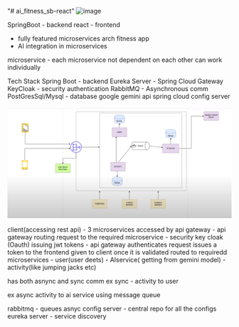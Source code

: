 "# ai_fitness_sb-react" 
<img width="996" height="479" alt="image" src="https://github.com/user-attachments/assets/53a43756-4732-4e86-80cf-b3f9009e0da2" />



SpringBoot - backend
react - frontend

- fully featured microservices arch fitness app
 - AI integration in microservices

 microservice  - each microservice not dependent on each other can work individually 


Tech Stack 
Spring Boot - backend
Eureka Server - 
Spring Cloud Gateway
KeyCloak - security authentication
RabbitMQ - Asynchronous comm
PostGresSql/Mysql - database
google gemini api
spring cloud config server


![alt text](image.png)


client(accessing rest api) - 3 microservices accessed by api gateway - api gateway routing request to the required microservice - security key cloak (Oauth) issuing jwt tokens -
api gateway authenticates request issues a token to the frontend given to client once it is validated routed to requiredd microservices - user(user deets) - AIservice( getting from gemini model) - activity(like jumping jacks etc)

has both asnync and sync comm
ex sync  - activity to user

ex async activity to ai service using message queue

rabbitmq - queues asnyc
config server - central repo for all the configs
eureka server - service discovery   
